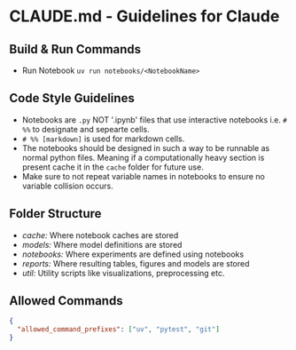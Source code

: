 # CLAUDE.md - Guidelines for Claude

## Build & Run Commands
- Run Notebook `uv run notebooks/<NotebookName>`

## Code Style Guidelines
- Notebooks are `.py` NOT '.ipynb' files that use interactive notebooks i.e. `# %%` to designate and sepearte cells.
- `# %% [markdown]` is used for markdown cells.
- The notebooks should be designed in such a way to be runnable as normal python files. Meaning
if a computationally heavy section is present cache it in the `cache` folder for future use.
- Make sure to not repeat variable names in notebooks to ensure no variable collision occurs.

## Folder Structure
- *cache:* Where notebook caches are stored
- *models:* Where model definitions are stored
- *notebooks:* Where experiments are defined using notebooks
- *reports:* Where resulting tables, figures and models are stored
- *util:* Utility scripts like visualizations, preprocessing etc.


## Allowed Commands 
```json
{
  "allowed_command_prefixes": ["uv", "pytest", "git"]
}
``` 
